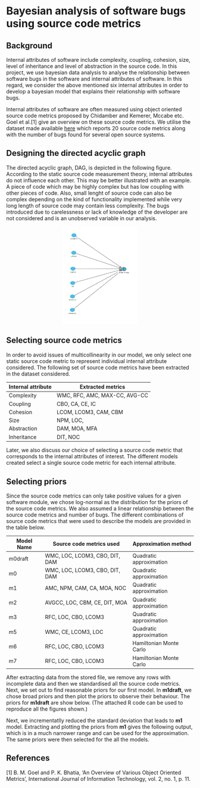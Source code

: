 # Bayesian analysis of software bugs using source code metrics

## Background
Internal attributes of software include complexity, coupling, cohesion, size, level of inheritance and level of abstraction in the source code. In this project, we use bayesian data analysis to analyse the relationship between software bugs in the software and internal attributes of software. In this regard, we consider the above mentioned six internal attributes in order to develop a bayesian model that explains their relationship with software bugs.

Internal attributes of software are often measured using object oriented source code metrics proposed by Chidamber and Kemerer, Mccabe etc. Goel et al.[1] give an overview on these source code metrics. We utilise the dataset made available [here](https://figshare.com/articles/dataset/Software_Defect_Prediction_Dataset/13536506) which reports 20 source code metrics along with the number of bugs found for several open source systems.

## Designing the directed acyclic graph
The directed acyclic graph, DAG, is depicted in the following figure. According to the static source code measurement theory, internal attributes do not influence each other. This may be better illustrated with an example. A piece of code which may be highly complex but has low coupling with other pieces of code. Also, small lenght of source code can also be complex depending on the kind of functionality implemented while very long length of source code may contain less complexity. The bugs introduced due to carelessness or lack of knowledge of the developer are not considered and is an unobserved variable in our analysis.     

<p align="center">
  <img src="Images/DAGv1.png" width=40% height=40% title="DAG: internal attributes software bugs">
</p>

## Selecting source code metrics
In order to avoid issues of multicollinearity in our model, we only select one static source code metric to represent individual internal attribute considered. The following set of source code metrics have been extracted in the dataset considered. 

| Internal attribute | Extracted metrics             |
|--------------------|-------------------------------|
| Complexity         | WMC, RFC, AMC, MAX-CC, AVG-CC | 
| Coupling           | CBO, CA, CE, IC               |
| Cohesion           | LCOM, LCOM3, CAM, CBM         |
| Size               | NPM, LOC,                     |
| Abstraction        | DAM, MOA, MFA                 |
| Inheritance        | DIT, NOC                      |

Later, we also discuss our choice of selecting a source code metric that corresponds to the internal attributes of interest. The different models created select a single source code metric for each internal attribute.

## Selecting priors
Since the source code metrics can only take positive values for a given software module, we chose log-normal as the distribution for the priors of the source code metrics. We also assumed a linear relationship between the source code metrics and number of bugs. The different combinations of source code metrics that were used to describe the models are provided in the table below. 

| Model Name | Source code metrics used       | Approximation method    | 
|------------|--------------------------------|-------------------------|
| m0draft    | WMC, LOC, LCOM3, CBO, DIT, DAM | Quadratic approximation |
| m0         | WMC, LOC, LCOM3, CBO, DIT, DAM | Quadratic approximation |
| m1         | AMC, NPM, CAM, CA, MOA, NOC    | Quadratic approximation |
| m2         | AVGCC, LOC, CBM, CE, DIT, MOA  | Quadratic approximation | 
| m3         | RFC, LOC, CBO, LCOM3           | Quadratic approximation |
| m5         | WMC, CE, LCOM3, LOC            | Quadratic approximation |
| m6         | RFC, LOC, CBO, LCOM3           | Hamiltonian Monte Carlo |
| m7         | RFC, LOC, CBO, LCOM3           | Hamiltonian Monte Carlo |

After extracting data from the stored file, we remove any rows with incomplete data and then we standardised all the source code metrics. Next, we set out to find reasonable priors for our first model. In **m1draft**, we chose broad priors and then plot the priors to observe their behaviour. The priors for **m1draft** are show below. (The attached R code can be used to reproduce all the figures shown.)   


Next, we incrementatlly reduced the standard deviation that leads to **m1** model. Extracting and plotting the priors from **m1** gives the following output, which is in a much narrower range and can be used for the approximation. The same priors were then selected for the all the models.





## References
[1] B. M. Goel and P. K. Bhatia, ‘An Overview of Various Object Oriented Metrics’, International Journal of Information Technology, vol. 2, no. 1, p. 11.
